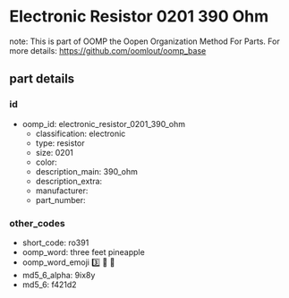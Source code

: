 # Electronic Resistor 0201 390 Ohm  

note: This is part of OOMP the Oopen Organization Method For Parts. For more details: https://github.com/oomlout/oomp_base

##  part details





### id
* oomp_id: electronic_resistor_0201_390_ohm
  * classification: electronic
  * type: resistor
  * size: 0201
  * color: 
  * description_main: 390_ohm
  * description_extra: 
  * manufacturer: 
  * part_number: 

### other_codes
* short_code: ro391
* oomp_word: three feet pineapple
* oomp_word_emoji :three: :feet: :pineapple:
* md5_6_alpha: 9ix8y
* md5_6: f421d2
